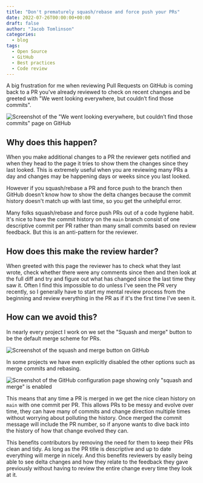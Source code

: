 ```yaml
---
title: "Don't prematurely squash/rebase and force push your PRs"
date: 2022-07-26T00:00:00+00:00
draft: false
author: "Jacob Tomlinson"
categories:
  - blog
tags:
  - Open Source
  - GitHub
  - Best practices
  - Code review
---
```


A big frustration for me when reviewing Pull Requests on GitHub is coming back to a PR you've already reviewed to check on recent changes and be greeted with "We went looking everywhere, but couldn’t find those commits".

![Screenshot of the "We went looking everywhere, but couldn’t find those commits" page on GitHub](https://i.imgur.com/txEYab4.png)

## Why does this happen?

When you make additional changes to a PR the reviewer gets notified and when they head to the page it tries to show them the changes since they last looked. This is extremely useful when you are reviewing many PRs a day and changes may be happening days or weeks since you last looked.

However if you squash/rebase a PR and force push to the branch then GitHub doesn't know how to show the delta changes because the commit history doesn't match up with last time, so you get the unhelpful error.

Many folks squash/rebase and force push PRs out of a code hygiene habit. It's nice to have the commit history on the `main` branch consist of one descriptive commit per PR rather than many small commits based on review feedback. But this is an anti-pattern for the reviewer.

## How does this make the review harder?

When greeted with this page the reviewer has to check what they last wrote, check whether there were any comments since then and then look at the full diff and try and figure out what has changed since the last time they saw it. Often I find this impossible to do unless I've seen the PR very recently, so I generally have to start my mental review process from the beginning and review everything in the PR as if it's the first time I've seen it.

## How can we avoid this?

In nearly every project I work on we set the "Squash and merge" button to be the default merge scheme for PRs.

![Screenshot of the squash and merge button on GitHub](https://i.imgur.com/EQiVgVB.png)

In some projects we have even explicitly disabled the other options such as merge commits and rebasing.

![Screenshot of the GitHub configuration page showing only "squash and merge" is enabled](https://i.imgur.com/nbGvju8.png)

This means that any time a PR is merged in we get the nice clean history on `main` with one commit per PR. This allows PRs to be messy and evolve over time, they can have many of commits and change direction multiple times without worrying about polluting the history. Once merged the commit message will include the PR number, so if anyone wants to dive back into the history of how that change evolved they can.

This benefits contributors by removing the need for them to keep their PRs clean and tidy. As long as the PR title is descriptive and up to date everything will merge in nicely. And this benefits reviewers by easily being able to see delta changes and how they relate to the feedback they gave previously without having to review the entire change every time they look at it.
